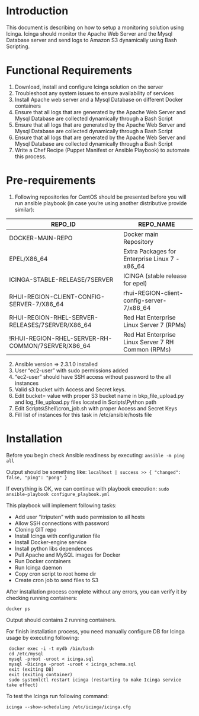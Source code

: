 # Introduction
This document is describing on how to setup a monitoring solution using Icinga. Icinga should monitor the Apache Web Server and the Mysql Database server and send logs to Amazon S3 dynamically using Bash Scripting.

# Functional Requirements
1.	Download, install and configure Icinga solution on the server
2.	Troubleshoot any system issues to ensure availability of services
3.	Install Apache web server and a Mysql Database on different Docker containers
4.	Ensure that all logs that are generated by the Apache Web Server and Mysql Database are collected dynamically through a Bash Script
5.	Ensure that all logs that are generated by the Apache Web Server and Mysql Database are collected dynamically through a Bash Script
6.	Ensure that all logs that are generated by the Apache Web Server and Mysql Database are collected dynamically through a Bash Script
7.	Write a Chef Recipe (Puppet Manifest or Ansible Playbook) to automate this process.

# Pre-requirements
1.	Following repositories for CentOS should be presented before you will run ansible playbook (in case you’re using another distributive provide similar):

|REPO_ID | REPO_NAME |
|--------|-----------|
|DOCKER-MAIN-REPO | 	Docker main Repository |
|EPEL/X86_64 |                                                   	Extra Packages for Enterprise Linux 7 - x86_64 |
|ICINGA-STABLE-RELEASE/7SERVER	   |                               ICINGA (stable release for epel)  |
|RHUI-REGION-CLIENT-CONFIG-SERVER-7/X86_64	            |          rhui-REGION-client-config-server-7/x86_64 |
|RHUI-REGION-RHEL-SERVER-RELEASES/7SERVER/X86_64	      |         Red Hat Enterprise Linux Server 7 (RPMs)  |
|!RHUI-REGION-RHEL-SERVER-RH-COMMON/7SERVER/X86_64	    |          Red Hat Enterprise Linux Server 7 RH Common (RPMs) |


2.	Ansible version => 2.3.1.0 installed 
3.	User “ec2-user” with sudo permissions added
4.	“ec2-user” should have SSH access without password to the all instances
5.	Valid s3 bucket with Access and Secret keys. 
6.	Edit bucket= value with proper S3 bucket name in  bkp_file_upload.py and log_file_upload.py files located in Scripts\Python path
7.	Edit Scripts\Shell\cron_job.sh with proper Access and Secret Keys
8.	Fill list of instances for this task in /etc/ansible/hosts file

# Installation
Before you begin check Ansible readiness by executing:
`ansible -m ping all`

Output should be something like:
`localhost | success >> { "changed": false, "ping": "pong" }`

If everything is OK, we can continue with playbook execution:
`sudo ansible-playbook configure_playbook.yml`

This playbook will implement following tasks:
  - Add user “itriputen” with sudo permission to all hosts
  - Allow SSH connections with password
  - Cloning GIT repo
  - Install Icinga with configuration file
  - Install Docker-engine service
  - Install python libs dependences
  - Pull Apache and MySQL images for Docker
  - Run Docker containers
  - Run Icinga daemon
  - Copy cron script to root home dir
  - Create cron job to send files to S3

After installation process complete without any errors, you can verify it by checking running containers:

`docker ps`

Output should contains 2 running containers.

For finish installation process, you need manually configure DB for Icinga usage by executing following:
```
 docker exec -i -t mydb /bin/bash
 cd /etc/mysql
 mysql -proot -uroot < icinga.sql
 mysql -Dicinga -proot -uroot < icinga_schema.sql
 exit (exiting DB)
 exit (exiting container)
 sudo systemlctl restart icinga (restarting to make Icinga service take effect)
```

To test the Icinga run following command:

`icinga --show-scheduling /etc/icinga/icinga.cfg`
